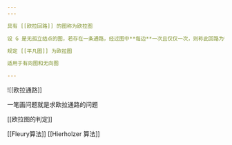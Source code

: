 ```yaml
---
---

具有 [[欧拉回路]] 的图称为欧拉图

设 G 是无孤立结点的图，若存在一条通路，经过图中**每边**一次且仅仅一次，则称此回路为该图的一条欧拉通路

规定 [[平凡图]] 为欧拉图

适用于有向图和无向图

---
```


![[欧拉通路]]

一笔画问题就是求欧拉通路的问题

[[欧拉图的判定]]

[[Fleury算法]] [[Hierholzer 算法]]
